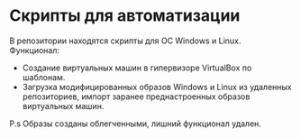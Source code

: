 # Скрипты для автоматизации
В репозитории находятся скрипты для ОС Windows и  Linux.  
Функционал:
* Создание виртуальных машин в гипервизоре VirtualBox по шаблонам.
* Загрузка модифицированных образов Windows и Linux из удаленных репозиториев, импорт заранее преднастроенных образов виртуальных машин.

P.s Образы созданы облегченными, лишний функционал удален. 
